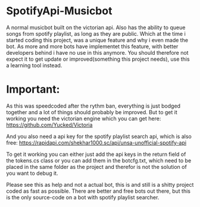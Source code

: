 # SpotifyApi-Musicbot
A normal musicbot built on the victorian api. Also has the ability to queue songs from spotify playlist, as long as they are public. Which at the time i started coding this
project, was a unique feature and why i even made the bot. As more and more bots have implementet this feature, with better developers behind i have no use in this anymore.
You should therefore not expect it to get update or improved(something this project needs), use this a learning tool instead.


# Important:
As this was speedcoded after the rythm ban, everything is just bodged together and a lot of things should probably be improved. But to get it working you need the victorian engine
which you can get here: https://github.com/Yucked/Victoria

And you also need a api key for the spotify playlist search api, which is also free: https://rapidapi.com/shekhar1000.sc/api/unsa-unofficial-spotify-api

To get it working you can either just add the api keys in the return field of the tokens.cs class or you can add them in the botcfg.txt, which need to be placed in the same folder
as the project and therefor is not the solution of you want to debug it.


Please see this as help and not a actual bot, this is and still is a shitty project coded as fast as possible. There are better and free bots out there, but this is the only 
source-code on a bot with spotify playlist searcher.
